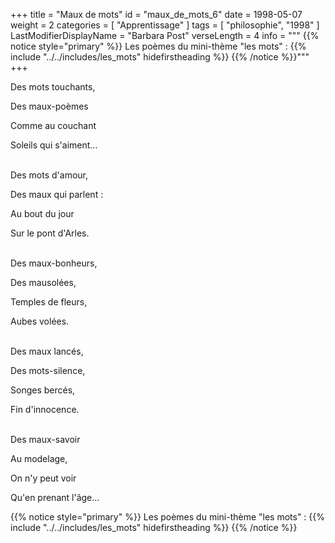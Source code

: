 +++
title = "Maux de mots"
id = "maux_de_mots_6"
date = 1998-05-07
weight = 2
categories = [ "Apprentissage" ]
tags = [ "philosophie", "1998" ]
LastModifierDisplayName = "Barbara Post"
verseLength = 4
info = """
{{% notice style="primary" %}}
Les poèmes du mini-thème "les mots" :
{{% include "../../includes/les_mots" hidefirstheading %}}
{{% /notice %}}"""
+++

Des mots touchants,

Des maux-poèmes

Comme au couchant

Soleils qui s'aiment...

 \
Des mots d'amour,

Des maux qui parlent :

Au bout du jour

Sur le pont d'Arles.

 \
Des maux-bonheurs,

Des mausolées,

Temples de fleurs,

Aubes volées.

 \
Des maux lancés,

Des mots-silence,

Songes bercés,

Fin d'innocence.

 \
Des maux-savoir

Au modelage,

On n'y peut voir

Qu'en prenant l'âge...

{{% notice style="primary" %}}
Les poèmes du mini-thème "les mots" :
{{% include "../../includes/les_mots" hidefirstheading %}}
{{% /notice %}}